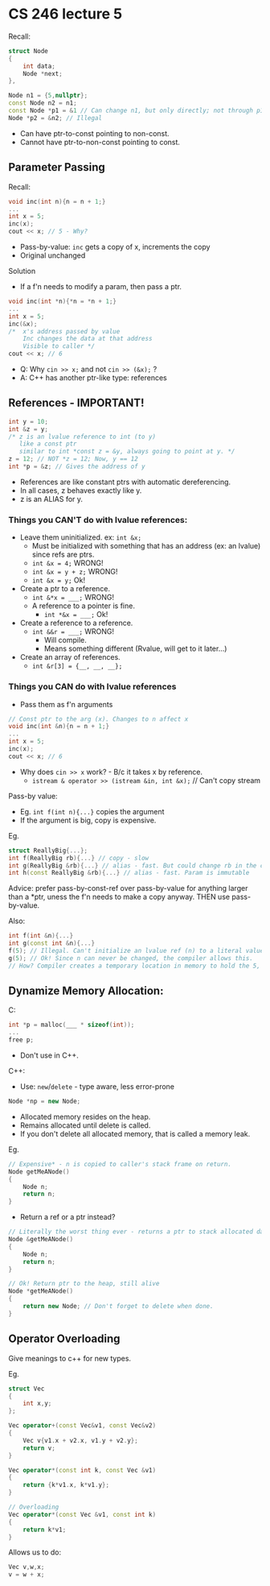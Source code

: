 # CS 246 lecture 5

Recall:

```c++
struct Node
{
    int data;
    Node *next;
},

Node n1 = {5,nullptr};
const Node n2 = n1;
const Node *p1 = &1 // Can change n1, but only directly; not through p1
Node *p2 = &n2; // Illegal
```
- Can have ptr-to-const pointing to non-const.
- Cannot have ptr-to-non-const pointing to const.

## Parameter Passing

Recall:
```c++
void inc(int n){n = n + 1;}
...
int x = 5;
inc(x);
cout << x; // 5 - Why?
```
- Pass-by-value: `inc` gets a copy of x, increments the copy
- Original unchanged

Solution
- If a f'n needs to modify a param, then pass a ptr.

```c++
void inc(int *n){*n = *n + 1;}
...
int x = 5;
inc(&x); 
/*  x's address passed by value 
    Inc changes the data at that address 
    Visible to caller */
cout << x; // 6
```
- Q: Why `cin >> x;` and not `cin >> (&x);` ?
- A: C++ has another ptr-like type: references

## References - IMPORTANT!
```c++
int y = 10;
int &z = y; 
/* z is an lvalue reference to int (to y)
   like a const ptr
   similar to int *const z = &y, always going to point at y. */
z = 12; // NOT *z = 12; Now, y == 12
int *p = &z; // Gives the address of y
```
- References are like constant ptrs with automatic dereferencing.
- In all cases, z behaves exactly like y.
- z is an ALIAS for y.

### Things you CAN'T do with lvalue references:
- Leave them uninitialized. ex: `int &x;`
    - Must be initialized with something that has an address (ex: an lvalue) since refs are ptrs.
    - `int &x = 4;` WRONG!
    - `int &x = y + z;` WRONG!
    - `int &x = y;` Ok!
- Create a ptr to a reference.
    - `int &*x = ___;` WRONG!
    - A reference to a pointer is fine. 
        - `int *&x = ___;` Ok!
- Create a reference to a reference.
    - `int &&r = ___;` WRONG!
        - Will compile.
        - Means something different (Rvalue, will get to it later...)
- Create an array of references.
    - `int &r[3] = {__, __, __};`

### Things you CAN do with lvalue references
- Pass them as f'n arguments
```c++
// Const ptr to the arg (x). Changes to n affect x
void inc(int &n){n = n + 1;}
...
int x = 5;
inc(x);
cout << x; // 6
```
- Why does `cin >> x` work? - B/c it takes x by reference.
    - `istream & operator >> (istream &in, int &x);` // Can't copy stream

Pass-by value: 
- Eg. `int f(int n){...}` copies the argument
- If the argument is big, copy is expensive.

Eg.

```c++
struct ReallyBig{...};
int f(ReallyBig rb){...} // copy - slow
int g(ReallyBig &rb){...} // alias - fast. But could change rb in the caller.
int h(const ReallyBig &rb){...} // alias - fast. Param is immutable
```
Advice: prefer pass-by-const-ref over pass-by-value for anything larger than a *ptr, uness the f'n needs to make a copy anyway. THEN use pass-by-value.

Also:

```c++
int f(int &n){...}
int g(const int &n){...}
f(5); // Illegal. Can't initialize an lvalue ref (n) to a literal value.
g(5); // Ok! Since n can never be changed, the compiler allows this.
// How? Compiler creates a temporary location in memory to hold the 5, so the reference n has something to point to.
```
## Dynamize Memory Allocation:
C: 
```c
int *p = malloc(___ * sizeof(int));
...
free p;
```
- Don't use in C++.

C++:
- Use: `new`/`delete` - type aware, less error-prone
```c++
Node *np = new Node;
```
- Allocated memory resides on the heap.
- Remains allocated until delete is called.
- If you don't delete all allocated memory, that is called a memory leak.

Eg.
```c++
// Expensive* - n is copied to caller's stack frame on return.
Node getMeANode()
{
    Node n;
    return n;
}
```
- Return a ref or a ptr instead?

```c++
// Literally the worst thing ever - returns a ptr to stack allocated data, which is dead on return.
Node &getMeANode()
{
    Node n;
    return n;
}
```

```c++
// Ok! Return ptr to the heap, still alive
Node *getMeANode()
{
    return new Node; // Don't forget to delete when done.
}
```

## Operator Overloading
Give meanings to c++ for new types.

Eg.
```c++
struct Vec
{
    int x,y;
};

Vec operator+(const Vec&v1, const Vec&v2)
{
    Vec v{v1.x + v2.x, v1.y + v2.y};
    return v;
}

Vec operator*(const int k, const Vec &v1)
{
    return {k*v1.x, k*v1.y};
}

// Overloading
Vec operator*(const Vec &v1, const int k)
{
    return k*v1;
}
```

Allows us to do:
```c++
Vec v,w,x;
v = w + x;
```